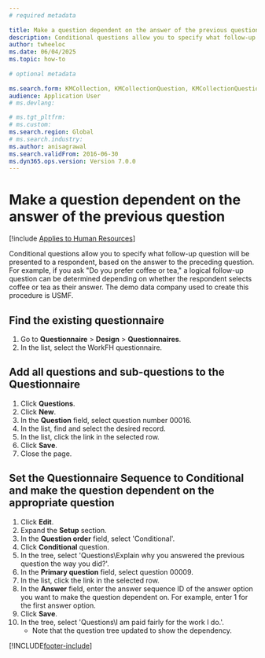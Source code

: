 ```yaml
--- 
# required metadata 
 
title: Make a question dependent on the answer of the previous question
description: Conditional questions allow you to specify what follow-up question will be presented to a respondent, based on the answer to the preceding question. 
author: twheeloc
ms.date: 06/04/2025
ms.topic: how-to 
 
# optional metadata 
 
ms.search.form: KMCollection, KMCollectionQuestion, KMCollectionQuestionTree, HcmLearningWorkspace  
audience: Application User 
# ms.devlang:  

# ms.tgt_pltfrm:  
# ms.custom:  
ms.search.region: Global
# ms.search.industry: 
ms.author: anisagrawal
ms.search.validFrom: 2016-06-30 
ms.dyn365.ops.version: Version 7.0.0 
---
```

# Make a question dependent on the answer of the previous question



[!include [Applies to Human Resources](../includes/applies-to-hr.md)]



Conditional questions allow you to specify what follow-up question will be presented to a respondent, based on the answer to the preceding question. For example, if you ask "Do you prefer coffee or tea," a logical follow-up question can be determined depending on whether the respondent selects coffee or tea as their answer. The demo data company used to create this procedure is USMF.


## Find the existing questionnaire
1. Go to **Questionnaire** > **Design** > **Questionnaires**.
2. In the list, select the WorkFH questionnaire.

## Add all questions and sub-questions to the Questionnaire
1. Click **Questions**.
2. Click **New**.
3. In the **Question** field, select question number 00016.
4. In the list, find and select the desired record.
5. In the list, click the link in the selected row.
6. Click **Save**.
7. Close the page.

## Set the Questionnaire Sequence to Conditional and make the question dependent on the appropriate question
1. Click **Edit**.
2. Expand the **Setup** section.
3. In the **Question order** field, select 'Conditional'.
4. Click **Conditional** question.
5. In the tree, select 'Questions\Explain why you answered the previous question the way you did?'.
6. In the **Primary question** field, select question 00009.
7. In the list, click the link in the selected row.
8. In the **Answer** field, enter the answer sequence ID of the answer option you want to make the question dependent on. For example, enter 1 for the first answer option.
9. Click **Save**.
10. In the tree, select 'Questions\I am paid fairly for the work I do.'.
    * Note that the question tree updated to show the dependency.  



[!INCLUDE[footer-include](../includes/footer-banner.md)]
